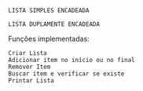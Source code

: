   
    LISTA SIMPLES ENCADEADA

    LISTA DUPLAMENTE ENCADEADA

Funções implementadas:

    Criar Lista
    Adicionar item no início ou no final
    Remover Item
    Buscar item e verificar se existe
    Printar Lista
